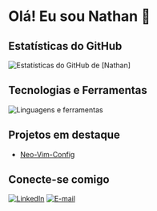 # Olá! Eu sou Nathan 👋

## Estatísticas do GitHub

![Estatísticas do GitHub de [Nathan]](https://github-readme-stats.vercel.app/api?username=nathanosti&show_icons=true&theme=radical)

## Tecnologias e Ferramentas

![Linguagens e ferramentas](https://skillicons.dev/icons?i=git,github,python,java,javascript,html,css,go,spring,dotnet)

## Projetos em destaque

- [Neo-Vim-Config](https://github.com/nathanosti/my-personal-neovim-configuration)

## Conecte-se comigo

[![LinkedIn](https://img.shields.io/badge/LinkedIn-000?style=for-the-badge&logo=linkedin&logoColor=0A66C2)]([https://www.linkedin.com/in/seu-perfil](https://www.linkedin.com/in/nathanosti/))
[![E-mail](https://img.shields.io/badge/Email-000?style=for-the-badge&logo=gmail&logoColor=EA4335)](mailto:nathanosti.job@gmail.com)

